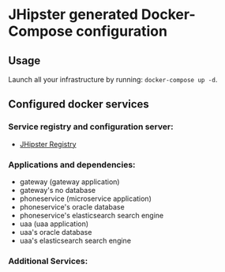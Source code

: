 # JHipster generated Docker-Compose configuration

## Usage

Launch all your infrastructure by running: `docker-compose up -d`.

## Configured docker services

### Service registry and configuration server:
- [JHipster Registry](http://localhost:8761)

### Applications and dependencies:
- gateway (gateway application)
- gateway's no database
- phoneservice (microservice application)
- phoneservice's oracle database
- phoneservice's elasticsearch search engine
- uaa (uaa application)
- uaa's oracle database
- uaa's elasticsearch search engine

### Additional Services:


